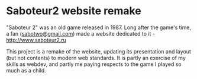 # Saboteur2 website remake #

"Saboteur 2" was an old game released in 1987. Long after the game's time, a fan
(sabotwo@gmail.com) made a website dedicated to it - http://www.saboteur2.ru

This project is a remake of the website, updating its presentation and layout
(but not contents) to modern web standards. It is partly an exercise of my
skills as webdev, and partly me paying respects to the game I played so much as
a child.
